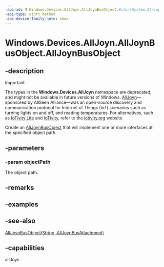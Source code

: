 ```yaml
---
-api-id: M:Windows.Devices.AllJoyn.AllJoynBusObject.#ctor(System.String)
-api-type: winrt method
-api-device-family-note: xbox
---
```


<!-- Method syntax
public AllJoynBusObject(System.String objectPath)
-->

# Windows.Devices.AllJoyn.AllJoynBusObject.AllJoynBusObject

## -description

> [!IMPORTANT]
> The types in the **Windows.Devices.AllJoyn** namespace are deprecated, and might not be available in future versions of Windows. [AllJoyn](https://openconnectivity.org/technology/reference-implementation/alljoyn/)&mdash;sponsored by AllSeen Alliance&mdash;was an open-source discovery and communication protocol for Internet of Things (IoT) scenarios such as turning lights on and off, and reading temperatures. For alternatives, such as [IoTivity Lite](https://github.com/iotivity/iotivity-lite) and [IoTivity](https://github.com/iotivity/iotivity), refer to the [iotivity.org](https://iotivity.org/) website.

Create an [AllJoynBusObject](alljoynbusobject.md) that will implement one or more interfaces at the specified object path.

## -parameters
### -param objectPath
The object path.

## -remarks

## -examples

## -see-also
[AllJoynBusObject(String, AllJoynBusAttachment)](alljoynbusobject_alljoynbusobject_172872340.md)
## -capabilities
allJoyn

